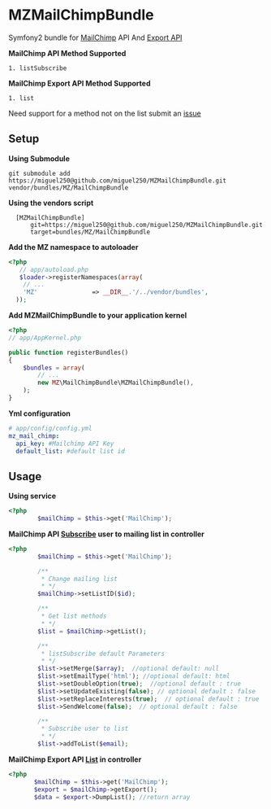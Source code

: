 # MZMailChimpBundle
Symfony2 bundle for [MailChimp](http://apidocs.mailchimp.com/api/1.3/index.php) API And [Export API](http://apidocs.mailchimp.com/export/1.0/)


**MailChimp API Method Supported**

`1. listSubscribe`

**MailChimp Export API Method Supported**

`1. list`

Need support for a method not on the list submit an [issue](MZMailChimpBundle/issues/new)

## Setup
**Using Submodule**

    git submodule add https://miguel250@github.com/miguel250/MZMailChimpBundle.git vendor/bundles/MZ/MailChimpBundle
**Using the vendors script**

      [MZMailChimpBundle]
          git=https://miguel250@github.com/miguel250/MZMailChimpBundle.git
          target=bundles/MZ/MailChimpBundle
**Add the MZ namespace to autoloader**

``` php
<?php
   // app/autoload.php
   $loader->registerNamespaces(array(
    // ...
    'MZ'               => __DIR__.'/../vendor/bundles',
  ));
```
**Add MZMailChimpBundle to your application kernel**

``` php
<?php
// app/AppKernel.php

public function registerBundles()
{
    $bundles = array(
        // ...
        new MZ\MailChimpBundle\MZMailChimpBundle(),
    );
}
```
**Yml configuration**

``` yml
# app/config/config.yml
mz_mail_chimp:
  api_key: #Mailchimp API Key
  default_list: #default list id
```
## Usage

**Using service**

``` php
<?php
        $mailChimp = $this->get('MailChimp');
```

**MailChimp API [Subscribe](http://apidocs.mailchimp.com/api/1.3/listsubscribe.func.php) user to mailing list in controller**

``` php
<?php
        $mailChimp = $this->get('MailChimp');

        /**
         * Change mailing list
         * */
        $mailChimp->setListID($id);

        /**
         * Get list methods
         * */
        $list = $mailChimp->getList();

        /**
         * listSubscribe default Parameters
         * */
        $list->setMerge($array);  //optional default: null
        $list->setEmailType('html'); //optional default: html
        $list->setDoubleOption(true);  //optional default : true
        $list->setUpdateExisting(false); // optional default : false
        $list->setReplaceInterests(true);  // optional default : true
        $list->SendWelcome(false);  // optional default : false

        /**
         * Subscribe user to list
         * */
        $list->addToList($email);
```

**MailChimp Export API [List](http://apidocs.mailchimp.com/export/1.0/list.func.php)  in controller**

``` php
<?php
       $mailChimp = $this->get('MailChimp');
       $export = $mailChimp->getExport();
       $data = $export->DumpList(); //return array

```